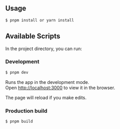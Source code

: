 ## Usage

```bash
$ pnpm install or yarn install
```

## Available Scripts

In the project directory, you can run:

### Development

```bash
$ pnpm dev
```

Runs the app in the development mode.<br>
Open [http://localhost:3000](http://localhost:3000) to view it in the browser.

The page will reload if you make edits.<br>

### Production build

```bash
$ pnpm build
```
